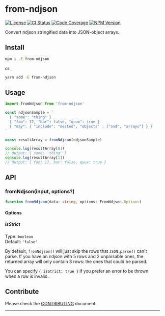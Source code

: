 # from-ndjson

[![License][img-license]][lnk-license]
[![CI Status][img-github]][lnk-github]
[![Code Coverage][img-codecov]][lnk-codecov]
[![NPM Version][img-npm]][lnk-npm]

Convert ndjson stringified data into JSON-object arrays.

## Install

```sh
npm i -E from-ndjson
```

or:

```sh
yarn add -E from-ndjson
```

## Usage

```js
import fromNdjson from 'from-ndjson'

const ndjsonSample = `
  { "some": "thing" }
  { "foo": 17, "bar": false, "quux": true }
  { "may": { "include": "nested", "objects" : ["and", "arrays"] } }
`

const resultArray = fromNdjson(ndjsonSample)

console.log(resultArray[0])
// Output: { some: 'thing' }
console.log(resultArray[1])
// Output: { foo: 17, bar: false, quux: true }
```

## API

### fromNdjson(input, options?)

```ts
function fromNdjson(data: string, options: FromNdjson.Options)
```

#### Options

##### isStrict

Type: `boolean`\
Default: `'false'`

By default, `fromNdjson()` will just skip the rows that `JSON.parse()` can't parse. If you have an ndjson with 5 rows
and 2 unparsable ones, the returned array will only contain 3 rows: the ones that could be parsed.

You can specify `{ isStrict: true }` if you prefer an error to be thrown when a row is invalid.

## Contribute

Please check the [CONTRIBUTING](CONTRIBUTING.md) document.

---

[img-codecov]: https://img.shields.io/codecov/c/github/ivangabriele/from-ndjson/main?style=flat-square
[img-github]: https://img.shields.io/github/workflow/status/ivangabriele/from-ndjson/Check/main?style=flat-square
[img-license]: https://img.shields.io/github/license/ivangabriele/from-ndjson?style=flat-square
[img-npm]: https://img.shields.io/npm/v/from-ndjson?style=flat-square
[lnk-codecov]: https://app.codecov.io/gh/ivangabriele/from-ndjson/branch/main
[lnk-github]: https://github.com/ivangabriele/from-ndjson/actions?query=branch%3Amain++
[lnk-license]: https://github.com/ivangabriele/from-ndjson/blob/main/LICENSE
[lnk-npm]: https://www.npmjs.com/package/from-ndjson
